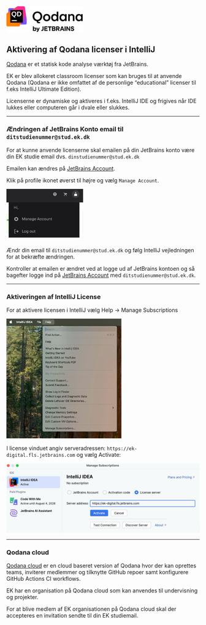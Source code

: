 <img src="assets/qodana-by-jetbrains.png" alt="Qodana" width="200">

## Aktivering af Qodana licenser i IntelliJ

[Qodana](https://www.jetbrains.com/qodana/) er et statisk kode analyse værktøj fra JetBrains. 

EK er blev allokeret classroom licenser som kan bruges til at anvende Qodana 
(Qodana er ikke omfattet af de personlige “educational” licenser til f.eks IntelliJ Ultimate Edition). 

Licenserne er dynamiske og aktiveres i f.eks. IntelliJ IDE og frigives 
når IDE lukkes eller computeren går i dvale eller slukkes.

---

### Ændringen af JetBrains Konto email til `ditstudienummer@stud.ek.dk`

For at kunne anvende licenserne skal emailen på din JetBrains konto være din EK studie email 
dvs. `dinstudienummer@stud.ek.dk`

Emailen kan ændres på [JetBrains Account](https://account.jetbrains.com/).

Klik på profile ikonet øverst til højre og vælg `Manage Account`.

<img src="assets/manage-account.png" alt="Manage account" width="200">

Ændr din email til `ditstudienummer@stud.ek.dk` og følg IntelliJ vejledningen for at bekræfte ændringen.

Kontroller at emailen er ændret ved at logge ud af JetBrains kontoen og så bagefter
logge ind på [JetBrains Account](https://account.jetbrains.com/) med `ditstudienummer@stud.ek.dk`.

---

### Aktiveringen af IntelliJ License

For at aktivere licensen i IntelliJ vælg Help -> Manage Subscriptions

<img src="assets/manage-subscription.png" alt="Manage subscription" width="300">

I license vinduet angiv serveradressen: `https://ek-digital.fls.jetbrains.com`
og vælg Activate:

<img src="assets/server-address.png" alt="Server Address" width="700">

---

### Qodana cloud

[Qodana cloud](https://qodana.cloud/) er en cloud baseret version af Qodana hvor der kan oprettes teams, inviterer medlemmer 
og tilknytte GitHub repoer samt konfigurere GitHub Actions CI workflows.

EK har en organisation på Qodana cloud som kan anvendes til undervisning og projekter.

For at blive medlem af EK organisationen på Qodana cloud skal der accepteres en invitation sendte til din EK studiemail.
